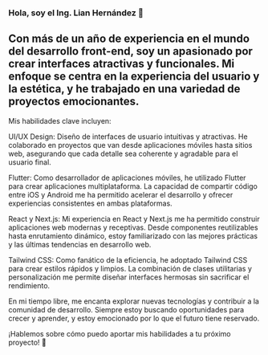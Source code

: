 ### Hola, soy el Ing. Lian Hernández 👋
## Con más de un año de experiencia en el mundo del desarrollo front-end, soy un apasionado por crear interfaces atractivas y funcionales. Mi enfoque se centra en la experiencia del usuario y la estética, y he trabajado en una variedad de proyectos emocionantes.

Mis habilidades clave incluyen:

UI/UX Design: Diseño de interfaces de usuario intuitivas y atractivas. He colaborado en proyectos que van desde aplicaciones móviles hasta sitios web, asegurando que cada detalle sea coherente y agradable para el usuario final.

Flutter: Como desarrollador de aplicaciones móviles, he utilizado Flutter para crear aplicaciones multiplataforma. La capacidad de compartir código entre iOS y Android me ha permitido acelerar el desarrollo y ofrecer experiencias consistentes en ambas plataformas.

React y Next.js: Mi experiencia en React y Next.js me ha permitido construir aplicaciones web modernas y receptivas. Desde componentes reutilizables hasta enrutamiento dinámico, estoy familiarizado con las mejores prácticas y las últimas tendencias en desarrollo web.

Tailwind CSS: Como fanático de la eficiencia, he adoptado Tailwind CSS para crear estilos rápidos y limpios. La combinación de clases utilitarias y personalización me permite diseñar interfaces hermosas sin sacrificar el rendimiento.

En mi tiempo libre, me encanta explorar nuevas tecnologías y contribuir a la comunidad de desarrollo. Siempre estoy buscando oportunidades para crecer y aprender, y estoy emocionado por lo que el futuro tiene reservado.

¡Hablemos sobre cómo puedo aportar mis habilidades a tu próximo proyecto! 🚀
<!--
**lianhdez95/lianhdez95** is a ✨ _special_ ✨ repository because its `README.md` (this file) appears on your GitHub profile.

Here are some ideas to get you started:

- 🔭 I’m currently working on ...
- 🌱 I’m currently learning ...
- 👯 I’m looking to collaborate on ...
- 🤔 I’m looking for help with ...
- 💬 Ask me about ...
- 📫 How to reach me: ...
- 😄 Pronouns: ...
- ⚡ Fun fact: ...
-->
